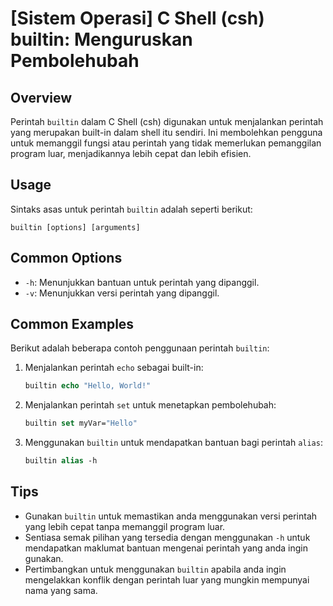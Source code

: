 # [Sistem Operasi] C Shell (csh) builtin: Menguruskan Pembolehubah

## Overview
Perintah `builtin` dalam C Shell (csh) digunakan untuk menjalankan perintah yang merupakan built-in dalam shell itu sendiri. Ini membolehkan pengguna untuk memanggil fungsi atau perintah yang tidak memerlukan pemanggilan program luar, menjadikannya lebih cepat dan lebih efisien.

## Usage
Sintaks asas untuk perintah `builtin` adalah seperti berikut:

```
builtin [options] [arguments]
```

## Common Options
- `-h`: Menunjukkan bantuan untuk perintah yang dipanggil.
- `-v`: Menunjukkan versi perintah yang dipanggil.

## Common Examples
Berikut adalah beberapa contoh penggunaan perintah `builtin`:

1. Menjalankan perintah `echo` sebagai built-in:
   ```csh
   builtin echo "Hello, World!"
   ```

2. Menjalankan perintah `set` untuk menetapkan pembolehubah:
   ```csh
   builtin set myVar="Hello"
   ```

3. Menggunakan `builtin` untuk mendapatkan bantuan bagi perintah `alias`:
   ```csh
   builtin alias -h
   ```

## Tips
- Gunakan `builtin` untuk memastikan anda menggunakan versi perintah yang lebih cepat tanpa memanggil program luar.
- Sentiasa semak pilihan yang tersedia dengan menggunakan `-h` untuk mendapatkan maklumat bantuan mengenai perintah yang anda ingin gunakan.
- Pertimbangkan untuk menggunakan `builtin` apabila anda ingin mengelakkan konflik dengan perintah luar yang mungkin mempunyai nama yang sama.
